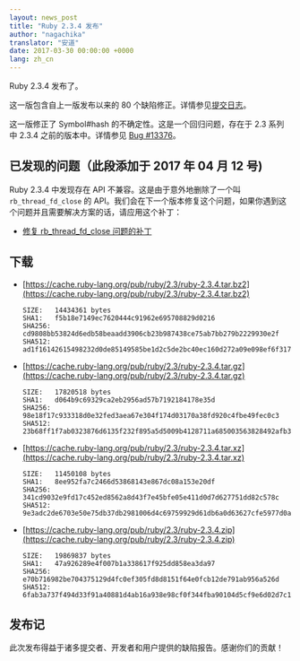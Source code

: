 ```yaml
---
layout: news_post
title: "Ruby 2.3.4 发布"
author: "nagachika"
translator: "安道"
date: 2017-03-30 00:00:00 +0000
lang: zh_cn
---
```


Ruby 2.3.4 发布了。

这一版包含自上一版发布以来的 80 个缺陷修正。详情参见[提交日志](https://github.com/ruby/ruby/compare/v2_3_3...v2_3_4)。

这一版修正了 Symbol#hash 的不确定性。这是一个回归问题，存在于 2.3 系列中 2.3.4 之前的版本中。详情参见 [Bug #13376](https://bugs.ruby-lang.org/issues/13376)。

## 已发现的问题（此段添加于 2017 年 04 月 12 号)

Ruby 2.3.4 中发现存在 API 不兼容。这是由于意外地删除了一个叫 `rb_thread_fd_close` 的 API。我们会在下一个版本修复这个问题，如果你遇到这个问题并且需要解决方案的话，请应用这个补丁：

* [修复 rb_thread_fd_close 问题的补丁](https://svn.ruby-lang.org/cgi-bin/viewvc.cgi/branches/ruby_2_3/thread.c?r1=58289&r2=58288&pathrev=58289&view=patch)

## 下载

* [https://cache.ruby-lang.org/pub/ruby/2.3/ruby-2.3.4.tar.bz2](https://cache.ruby-lang.org/pub/ruby/2.3/ruby-2.3.4.tar.bz2)

      SIZE:   14434361 bytes
      SHA1:   f5b18e7149ec7620444c91962e695708829d0216
      SHA256: cd9808bb53824d6edb58beaadd3906cb23b987438ce75ab7bb279b2229930e2f
      SHA512: ad1f16142615498232d0de85149585be1d2c5de2bc40ec160d272a09e098ef6f317d8b25026001735261fd1c5bc0d1f8513a8474e89f0d86eed5b2fe7338d64e

* [https://cache.ruby-lang.org/pub/ruby/2.3/ruby-2.3.4.tar.gz](https://cache.ruby-lang.org/pub/ruby/2.3/ruby-2.3.4.tar.gz)

      SIZE:   17820518 bytes
      SHA1:   d064b9c69329ca2eb2956ad57b7192184178e35d
      SHA256: 98e18f17c933318d0e32fed3aea67e304f174d03170a38fd920c4fbe49fec0c3
      SHA512: 23b68ff1f7ab0323876d6135f232f895a5d5009b4128711a685003563828492afb330e589ca614581a49e43027c34e251d96a3fc10330cdfdd11a2537af0233f

* [https://cache.ruby-lang.org/pub/ruby/2.3/ruby-2.3.4.tar.xz](https://cache.ruby-lang.org/pub/ruby/2.3/ruby-2.3.4.tar.xz)

      SIZE:   11450108 bytes
      SHA1:   8ee952fa7c2466d53868143e867dc08a153e20df
      SHA256: 341cd9032e9fd17c452ed8562a8d43f7e45bfe05e411d0d7d627751dd82c578c
      SHA512: 9e3adc2de6703e50e75db37db2981006d4c69759929d61db6a0d63627cfe5977d0ad66d2c69d7161cfc0c0d1c2cb38e5181a06ccd2790df2f72ec25c2ad01e02

* [https://cache.ruby-lang.org/pub/ruby/2.3/ruby-2.3.4.zip](https://cache.ruby-lang.org/pub/ruby/2.3/ruby-2.3.4.zip)

      SIZE:   19869837 bytes
      SHA1:   47a926289e4f007b1a338617f925dd858ea3da97
      SHA256: e70b716982be704375129d4fc0ef305fd8d8151f64e0fcb12de791ab956a526d
      SHA512: 6fab3a737f494d33f91a40881d4ab16a938e98cf0f344fba90104d5cf9e6d02d7c17f64512c2f1ffd67f64ad5dd38477fab0d17614c1ff22627f18232186315a

## 发布记

此次发布得益于诸多提交者、开发者和用户提供的缺陷报告。感谢你们的贡献！

